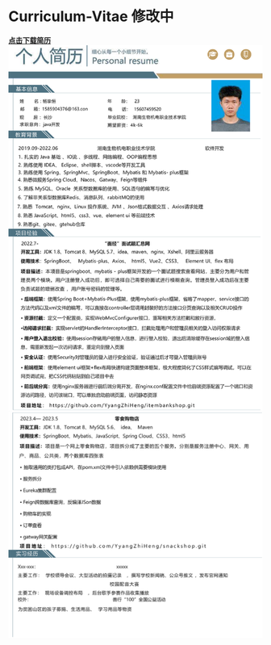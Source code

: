 # Curriculum-Vitae 修改中
**[点击下载简历](https://github.com/YyangZhiHeng/Curriculum-Vitae/releases)**
![图1](https://github.com/YyangZhiHeng/Curriculum-Vitae/blob/main/1.1.png)
![图2](https://github.com/YyangZhiHeng/Curriculum-Vitae/blob/main/1.2.png)

